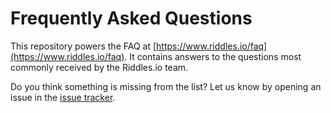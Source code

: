 # Frequently Asked Questions

This repository powers the FAQ at [https://www.riddles.io/faq](https://www.riddles.io/faq).
It contains answers to the questions most commonly received by the Riddles.io team.

Do you think something is missing from the list? Let us know by opening an
issue in the [issue tracker](https://github.com/riddlesio/issues/issues).
